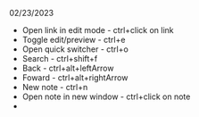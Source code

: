 02/23/2023

- Open link in edit mode - ctrl+click on link
- Toggle edit/preview - ctrl+e
- Open quick switcher - ctrl+o
- Search - ctrl+shift+f
- Back - ctrl+alt+leftArrow
- Foward - ctrl+alt+rightArrow
- New note - ctrl+n
- Open note in new window - ctrl+click on note
- 